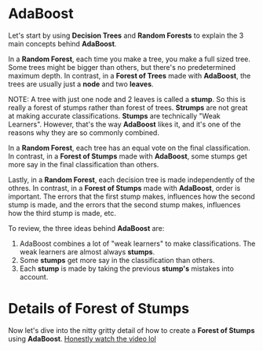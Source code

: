 # AdaBoost
Let's start by using **Decision Trees** and **Random Forests** to explain the 3 main concepts behind **AdaBoost**.

In a **Random Forest**, each time you make a tree, you make a full sized tree.
Some trees might be bigger than others, but there's no predetermined maximum depth.
In contrast, in a **Forest of Trees** made with **AdaBoost**, the trees are usually just a **node** and two **leaves**.

NOTE: A tree with just one node and 2 leaves is called a **stump**. So this is really a forest of stumps rather than forest of trees.
**Strumps** are not great at making accurate classifications.
**Stumps** are technically "Weak Learners". However, that's the way **AdaBoost** likes it, and it's one of the reasons why they are so commonly combined.

In a **Random Forest**, each tree has an equal vote on the final classification.
In contrast, in a **Forest of Stumps** made with **AdaBoost**, some stumps get more say in the final classification than others.

Lastly, in a **Random Forest**, each decision tree is made independently of the othres.
In contrast, in a **Forest of Stumps** made with **AdaBoost**, order is important.
The errors that the first stump makes, influences how the second stump is made, and the errors that the second stump makes, influences how the third stump is made, etc.

To review, the three ideas behind **AdaBoost** are:
1. AdaBoost combines a lot of "weak learners" to make classifications. The weak learners are almost always **stumps**.
2. Some **stumps** get more say in the classification than others.
3. Each **stump** is made by taking the previous **stump's** mistakes into account.

# Details of Forest of Stumps
Now let's dive into the nitty gritty detail of how to create a **Forest of Stumps** using **AdaBoost**.
[Honestly watch the video lol](https://www.youtube.com/watch?v=LsK-xG1cLYA&ab_channel=StatQuestwithJoshStarmer)
